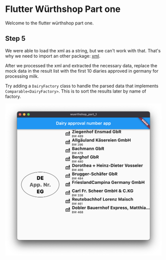 # Flutter Würthshop Part one

Welcome to the flutter würthshop part one.

## Step 5

We were able to load the xml as a string, but we can't work with that.
That's why we need to import an other package: [xml](https://pub.dev/packages/xml).

After we processed the xml and extracted the necessary data, replace the mock data in the result list with the first 10 diaries approved in germany for processing milk.

Try adding a `DairyFactory` class to handle the parsed data that implements `Comparable<DairyFactory>`. This is to sort the results later by name of factory.

![](./Result.png)